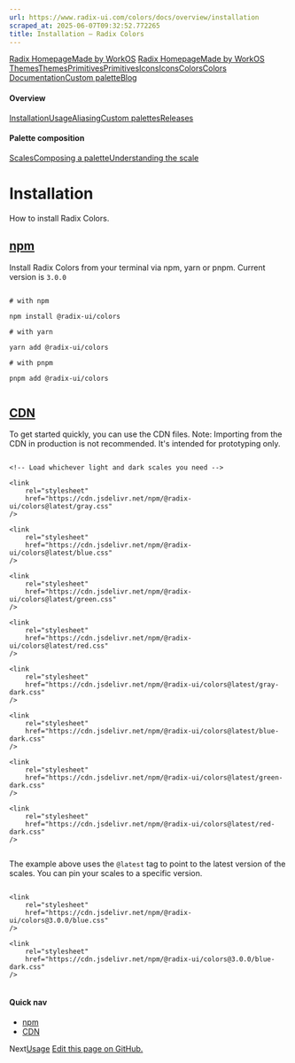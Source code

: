```yaml
---
url: https://www.radix-ui.com/colors/docs/overview/installation
scraped_at: 2025-06-07T09:32:52.772265
title: Installation – Radix Colors
---
```


[Radix Homepage](https://www.radix-ui.com/)[Made by WorkOS](https://workos.com)
[Radix Homepage](https://www.radix-ui.com/)[Made by WorkOS](https://workos.com)
[ThemesThemes](https://www.radix-ui.com/)[PrimitivesPrimitives](https://www.radix-ui.com/primitives)[IconsIcons](https://www.radix-ui.com/icons)[ColorsColors](https://www.radix-ui.com/colors)
[Documentation](https://www.radix-ui.com/colors/docs)[Custom palette](https://www.radix-ui.com/colors/custom)[Blog](https://www.radix-ui.com/blog)[](https://github.com/radix-ui/colors)
#### Overview
[Installation](https://www.radix-ui.com/colors/docs/overview/installation)[Usage](https://www.radix-ui.com/colors/docs/overview/usage)[Aliasing](https://www.radix-ui.com/colors/docs/overview/aliasing)[Custom palettes](https://www.radix-ui.com/colors/docs/overview/custom-palettes)[Releases](https://www.radix-ui.com/colors/docs/overview/releases)
#### Palette composition
[Scales](https://www.radix-ui.com/colors/docs/palette-composition/scales)[Composing a palette](https://www.radix-ui.com/colors/docs/palette-composition/composing-a-palette)[Understanding the scale](https://www.radix-ui.com/colors/docs/palette-composition/understanding-the-scale)
# Installation
How to install Radix Colors.
## [npm](https://www.radix-ui.com/colors/docs/overview/installation#npm)
Install Radix Colors from your terminal via npm, yarn or pnpm. Current version is `3.0.0`
```

# with npm

npm install @radix-ui/colors

# with yarn

yarn add @radix-ui/colors

# with pnpm

pnpm add @radix-ui/colors


```

## [CDN](https://www.radix-ui.com/colors/docs/overview/installation#cdn)
To get started quickly, you can use the CDN files.
Note: Importing from the CDN in production is not recommended. It's intended for prototyping only.
```

<!-- Load whichever light and dark scales you need -->

<link
	rel="stylesheet"
	href="https://cdn.jsdelivr.net/npm/@radix-ui/colors@latest/gray.css"
/>

<link
	rel="stylesheet"
	href="https://cdn.jsdelivr.net/npm/@radix-ui/colors@latest/blue.css"
/>

<link
	rel="stylesheet"
	href="https://cdn.jsdelivr.net/npm/@radix-ui/colors@latest/green.css"
/>

<link
	rel="stylesheet"
	href="https://cdn.jsdelivr.net/npm/@radix-ui/colors@latest/red.css"
/>

<link
	rel="stylesheet"
	href="https://cdn.jsdelivr.net/npm/@radix-ui/colors@latest/gray-dark.css"
/>

<link
	rel="stylesheet"
	href="https://cdn.jsdelivr.net/npm/@radix-ui/colors@latest/blue-dark.css"
/>

<link
	rel="stylesheet"
	href="https://cdn.jsdelivr.net/npm/@radix-ui/colors@latest/green-dark.css"
/>

<link
	rel="stylesheet"
	href="https://cdn.jsdelivr.net/npm/@radix-ui/colors@latest/red-dark.css"
/>


```

The example above uses the `@latest` tag to point to the latest version of the scales. You can pin your scales to a specific version.
```

<link
	rel="stylesheet"
	href="https://cdn.jsdelivr.net/npm/@radix-ui/colors@3.0.0/blue.css"
/>

<link
	rel="stylesheet"
	href="https://cdn.jsdelivr.net/npm/@radix-ui/colors@3.0.0/blue-dark.css"
/>


```

#### Quick nav
  * [npm](https://www.radix-ui.com/colors/docs/overview/installation#npm)
  * [CDN](https://www.radix-ui.com/colors/docs/overview/installation#cdn)


Next[Usage](https://www.radix-ui.com/colors/docs/overview/usage)
[Edit this page on GitHub.](https://github.com/radix-ui/website/edit/main/data/colors/docs/overview/installation.mdx "Edit this page on GitHub.")

